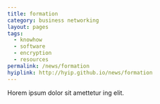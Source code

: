 ```yaml
---
title: formation
category: business networking
layout: pages
tags:
  - knowhow
  - software
  - encryption
  - resources
permalink: /news/formation
hyiplink: http://hyip.github.io/news/formation
---
```

Horem ipsum dolor sit amettetur ing elit. 
